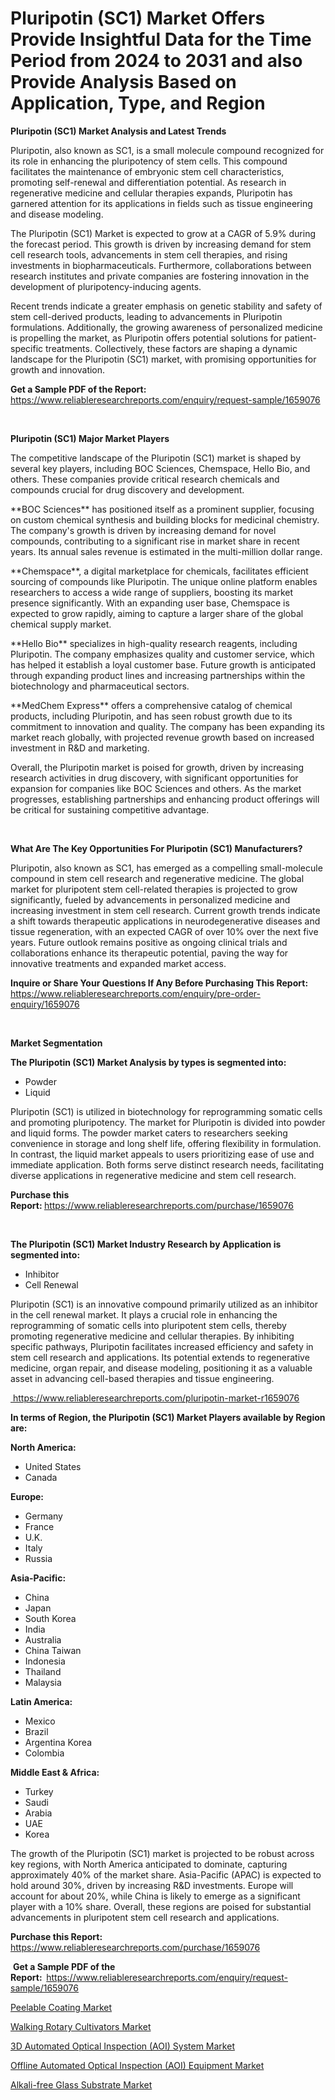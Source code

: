 <p><h1>Pluripotin (SC1) Market Offers Provide Insightful Data for the Time Period from 2024 to 2031 and also Provide Analysis Based on Application, Type, and Region</h1></p><p><strong>Pluripotin (SC1) Market Analysis and Latest Trends</strong></p>
<p><p>Pluripotin, also known as SC1, is a small molecule compound recognized for its role in enhancing the pluripotency of stem cells. This compound facilitates the maintenance of embryonic stem cell characteristics, promoting self-renewal and differentiation potential. As research in regenerative medicine and cellular therapies expands, Pluripotin has garnered attention for its applications in fields such as tissue engineering and disease modeling.</p><p>The Pluripotin (SC1) Market is expected to grow at a CAGR of 5.9% during the forecast period. This growth is driven by increasing demand for stem cell research tools, advancements in stem cell therapies, and rising investments in biopharmaceuticals. Furthermore, collaborations between research institutes and private companies are fostering innovation in the development of pluripotency-inducing agents. </p><p>Recent trends indicate a greater emphasis on genetic stability and safety of stem cell-derived products, leading to advancements in Pluripotin formulations. Additionally, the growing awareness of personalized medicine is propelling the market, as Pluripotin offers potential solutions for patient-specific treatments. Collectively, these factors are shaping a dynamic landscape for the Pluripotin (SC1) market, with promising opportunities for growth and innovation.</p></p>
<p><strong>Get a Sample PDF of the Report:&nbsp;</strong> <a href="https://www.reliableresearchreports.com/enquiry/request-sample/1659076?utm_campaign=12&utm_medium=2&utm_source=Github&utm_content=ia&utm_term=28092024&utm_id=pluripotin-sc1">https://www.reliableresearchreports.com/enquiry/request-sample/1659076</a></p>
<p>&nbsp;</p>
<p><strong>Pluripotin (SC1) Major Market Players</strong></p>
<p><p>The competitive landscape of the Pluripotin (SC1) market is shaped by several key players, including BOC Sciences, Chemspace, Hello Bio, and others. These companies provide critical research chemicals and compounds crucial for drug discovery and development.</p><p>**BOC Sciences** has positioned itself as a prominent supplier, focusing on custom chemical synthesis and building blocks for medicinal chemistry. The company's growth is driven by increasing demand for novel compounds, contributing to a significant rise in market share in recent years. Its annual sales revenue is estimated in the multi-million dollar range.</p><p>**Chemspace**, a digital marketplace for chemicals, facilitates efficient sourcing of compounds like Pluripotin. The unique online platform enables researchers to access a wide range of suppliers, boosting its market presence significantly. With an expanding user base, Chemspace is expected to grow rapidly, aiming to capture a larger share of the global chemical supply market.</p><p>**Hello Bio** specializes in high-quality research reagents, including Pluripotin. The company emphasizes quality and customer service, which has helped it establish a loyal customer base. Future growth is anticipated through expanding product lines and increasing partnerships within the biotechnology and pharmaceutical sectors.</p><p>**MedChem Express** offers a comprehensive catalog of chemical products, including Pluripotin, and has seen robust growth due to its commitment to innovation and quality. The company has been expanding its market reach globally, with projected revenue growth based on increased investment in R&D and marketing.</p><p>Overall, the Pluripotin market is poised for growth, driven by increasing research activities in drug discovery, with significant opportunities for expansion for companies like BOC Sciences and others. As the market progresses, establishing partnerships and enhancing product offerings will be critical for sustaining competitive advantage.</p></p>
<p>&nbsp;</p>
<p><strong>What Are The Key Opportunities For Pluripotin (SC1) Manufacturers?</strong></p>
<p><p>Pluripotin, also known as SC1, has emerged as a compelling small-molecule compound in stem cell research and regenerative medicine. The global market for pluripotent stem cell-related therapies is projected to grow significantly, fueled by advancements in personalized medicine and increasing investment in stem cell research. Current growth trends indicate a shift towards therapeutic applications in neurodegenerative diseases and tissue regeneration, with an expected CAGR of over 10% over the next five years. Future outlook remains positive as ongoing clinical trials and collaborations enhance its therapeutic potential, paving the way for innovative treatments and expanded market access.</p></p>
<p><strong>Inquire or Share Your Questions If Any Before Purchasing This Report:</strong> <a href="https://www.reliableresearchreports.com/enquiry/pre-order-enquiry/1659076?utm_campaign=12&utm_medium=2&utm_source=Github&utm_content=ia&utm_term=28092024&utm_id=pluripotin-sc1">https://www.reliableresearchreports.com/enquiry/pre-order-enquiry/1659076</a></p>
<p>&nbsp;</p>
<p><strong>Market Segmentation</strong></p>
<p><strong>The Pluripotin (SC1) Market Analysis by types is segmented into:</strong></p>
<p><ul><li>Powder</li><li>Liquid</li></ul></p>
<p><p>Pluripotin (SC1) is utilized in biotechnology for reprogramming somatic cells and promoting pluripotency. The market for Pluripotin is divided into powder and liquid forms. The powder market caters to researchers seeking convenience in storage and long shelf life, offering flexibility in formulation. In contrast, the liquid market appeals to users prioritizing ease of use and immediate application. Both forms serve distinct research needs, facilitating diverse applications in regenerative medicine and stem cell research.</p></p>
<p><strong>Purchase this Report:&nbsp;</strong><a href="https://www.reliableresearchreports.com/purchase/1659076?utm_campaign=12&utm_medium=2&utm_source=Github&utm_content=ia&utm_term=28092024&utm_id=pluripotin-sc1">https://www.reliableresearchreports.com/purchase/1659076</a></p>
<p>&nbsp;</p>
<p><strong>The Pluripotin (SC1) Market Industry Research by Application is segmented into:</strong></p>
<p><ul><li>Inhibitor</li><li>Cell Renewal</li></ul></p>
<p><p>Pluripotin (SC1) is an innovative compound primarily utilized as an inhibitor in the cell renewal market. It plays a crucial role in enhancing the reprogramming of somatic cells into pluripotent stem cells, thereby promoting regenerative medicine and cellular therapies. By inhibiting specific pathways, Pluripotin facilitates increased efficiency and safety in stem cell research and applications. Its potential extends to regenerative medicine, organ repair, and disease modeling, positioning it as a valuable asset in advancing cell-based therapies and tissue engineering.</p></p>
<p><a href="https://www.reliableresearchreports.com/pluripotin-market-r1659076?utm_campaign=12&utm_medium=2&utm_source=Github&utm_content=ia&utm_term=28092024&utm_id=pluripotin-sc1">&nbsp;https://www.reliableresearchreports.com/pluripotin-market-r1659076</a></p>
<p><strong>In terms of Region, the Pluripotin (SC1) Market Players available by Region are:</strong></p>
<p>
    <p> <strong> North America: </strong>
        <ul>
            <li>United States</li>
            <li>Canada</li>
        </ul>
        </p> 
    <p> <strong> Europe: </strong>
        <ul>
            <li>Germany</li>
            <li>France</li>
            <li>U.K.</li>
            <li>Italy</li>
            <li>Russia</li>
        </ul>
        </p> 
    <p> <strong> Asia-Pacific: </strong>
        <ul>
            <li>China</li>
            <li>Japan</li>
            <li>South Korea</li>
            <li>India</li>
            <li>Australia</li>
            <li>China Taiwan</li>
            <li>Indonesia</li>
            <li>Thailand</li>
            <li>Malaysia</li>
        </ul>
        </p> 
    <p> <strong> Latin America: </strong>
        <ul>
            <li>Mexico</li>
            <li>Brazil</li>
            <li>Argentina Korea</li>
            <li>Colombia</li>
        </ul>
        </p> 
    <p> <strong> Middle East & Africa: </strong>
        <ul>
            <li>Turkey</li>
            <li>Saudi</li>
            <li>Arabia</li>
            <li>UAE</li>
            <li>Korea</li>
        </ul>
    </p>
    </p>
<p><p>The growth of the Pluripotin (SC1) market is projected to be robust across key regions, with North America anticipated to dominate, capturing approximately 40% of the market share. Asia-Pacific (APAC) is expected to hold around 30%, driven by increasing R&D investments. Europe will account for about 20%, while China is likely to emerge as a significant player with a 10% share. Overall, these regions are poised for substantial advancements in pluripotent stem cell research and applications.</p></p>
<p><strong>Purchase this Report: </strong><a href="https://www.reliableresearchreports.com/purchase/1659076?utm_campaign=12&utm_medium=2&utm_source=Github&utm_content=ia&utm_term=28092024&utm_id=pluripotin-sc1">https://www.reliableresearchreports.com/purchase/1659076</a></p>
<p>&nbsp;<strong>Get a Sample PDF of the Report:&nbsp;&nbsp;</strong><a href="https://www.reliableresearchreports.com/enquiry/request-sample/1659076?utm_campaign=12&utm_medium=2&utm_source=Github&utm_content=ia&utm_term=28092024&utm_id=pluripotin-sc1">https://www.reliableresearchreports.com/enquiry/request-sample/1659076</a></p>
<p><strong></strong></p>
<p><p><a href="https://www.linkedin.com/pulse/insights-peelable-coating-market-players-size-geographical-dlfqc?trackingId=A3atKxMsQV2BJOsp5atU0g%3D%3D&utm_campaign=12&utm_medium=2&utm_source=Github&utm_content=ia&utm_term=28092024&utm_id=pluripotin-sc1">Peelable Coating Market</a></p><p><a href="https://github.com/GenaGaines34/Market-Research-Report-List-1/blob/main/walking-rotary-cultivators-market.md?utm_campaign=12&utm_medium=2&utm_source=Github&utm_content=ia&utm_term=28092024&utm_id=pluripotin-sc1">Walking Rotary Cultivators Market</a></p><p><a href="https://issuu.com/reportprime-2/docs/3d-automated-optical-inspection-aoi_4e2d3d776cf221?utm_campaign=12&utm_medium=2&utm_source=Github&utm_content=ia&utm_term=28092024&utm_id=pluripotin-sc1">3D Automated Optical Inspection (AOI) System Market</a></p><p><a href="https://issuu.com/reportprime-2/docs/offline-automated-optical-inspectio_b66478540c99b1?utm_campaign=12&utm_medium=2&utm_source=Github&utm_content=ia&utm_term=28092024&utm_id=pluripotin-sc1">Offline Automated Optical Inspection (AOI) Equipment Market</a></p><p><a href="https://github.com/AbbasMahmud554/Market-Research-Report-List-1/blob/main/alkali-free-glass-substrate-market.md?utm_campaign=12&utm_medium=2&utm_source=Github&utm_content=ia&utm_term=28092024&utm_id=pluripotin-sc1">Alkali-free Glass Substrate Market</a></p></p>